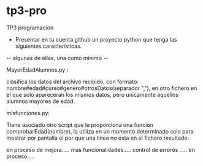 # tp3-pro
TP3 programacion
- Presentar en tu cuenta github un proyecto python que tenga las siguientes características.

-- algunas de ellas, una como mínimo --
      
MayorEdadAlumnos.py :

clasifica los datos del archivo recibido, con formato: nombre#edad#curso#genero#otrosDatos(separador ","), en otro fichero en el que solo apareceran los mismos datos, pero unicamente aquellos alumnos mayores de edad.

misfunciones.py:

Tiene asociado otro script que le proporciona una funcion comprobarEdad(nombre), la utiliza en un momento determinado solo para mostrar por pantalla el por que una linea no esta en el fichero resultado.

en proceso de mejora.....
mas funcionalidades.....
control de errores .....
en proceso.....


